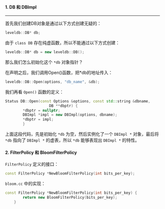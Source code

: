 #### 1. DB 和 DBImpl
---
首先我们创建DB对象是通过以下方式创建无疑的：  
```cpp
leveldb::DB* db;
```
由于 `class DB` 存在纯虚函数，所以不能通过以下方式创建：  
```cpp
leveldb::DB* db = new leveldb::DB();
```
那么我们怎么初始化这个 `*db` 对象指针？

在声明之后，我们调用Open()函数，把*db的地址传入：  
```cpp
leveldb::DB::Open(options, "db_name", &db);
```
我们再看 `Open()` 函数的定义：
```cpp
Status DB::Open(const Options &options, const std::string &dbname,
                    DB **dbptr) {
        *dbptr = nullptr;
        DBImpl *impl = new DBImpl(options, dbname);
        *dbptr = impl;
        }
```
上面这段代码，先是初始化 `*db` 为空，然后实例化了一个 `DBImpl *` 对象，最后将 `*db` 指向了 `DBImpl *` 的虚表，所以 `*db` 能够表现出 `DBImpl *` 的特性。

#### 2. FilterPolicy 和 BloomFilterPolicy
`FilterPolicy` 定义的接口：  
```cpp
const FilterPolicy *NewBloomFilterPolicy(int bits_per_key);
```
`bloom.cc` 中的实现：  
```cpp
const FilterPolicy *NewBloomFilterPolicy(int bits_per_key) {
        return new BloomFilterPolicy(bits_per_key);
    }
```